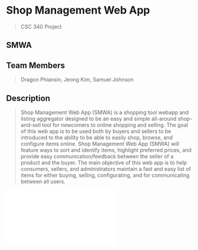 # Shop Management Web App
>CSC 340 Project

## SMWA

## Team Members
>Dragon Phiansin, Jeong Kim, Samuel Johnson

## Description
>Shop Management Web App (SMWA) is a shopping tool webapp and listing aggregator designed to be an easy and simple all-around shop-and-sell tool for newcomers to online shopping and selling. The goal of this web app is to be used both by buyers and sellers to be introduced to the ability to be able to easily shop, browse, and configure items online. Shop Management Web App (SMWA) will feature ways to sort and identify items, highlight preferred prices, and provide easy communication/feedback between the seller of a product and the buyer. The main objective of this web app is to help consumers, sellers, and administrators maintain a fast and easy list of items for either buying, selling, configurating, and for communicating between all users.

![Use Case Diagram](340diagram.pdf)
